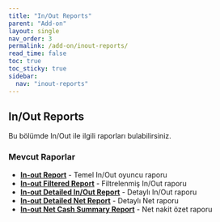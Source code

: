 ```yaml
---
title: "In/Out Reports"
parent: "Add-on"
layout: single
nav_order: 3
permalink: /add-on/inout-reports/
read_time: false
toc: true
toc_sticky: true
sidebar:
  nav: "inout-reports"
---
```


## In/Out Reports

Bu bölümde In/Out ile ilgili raporları bulabilirsiniz.

### Mevcut Raporlar

- **[In-out Report](/cm-docs/add-on/in-out-report/)** - Temel In/Out oyuncu raporu
- **[In-out Filtered Report](/cm-docs/add-on/in-out-filtered-report/)** - Filtrelenmiş In/Out raporu  
- **[In-out Detailed In/Out Report](/cm-docs/add-on/in-out-detailed-inout-report/)** - Detaylı In/Out raporu
- **[In-out Detailed Net Report](/cm-docs/add-on/in-out-detailed-net-report/)** - Detaylı Net raporu
- **[In-out Net Cash Summary Report](/cm-docs/add-on/in-out-net-cash-summary-report/)** - Net nakit özet raporu
